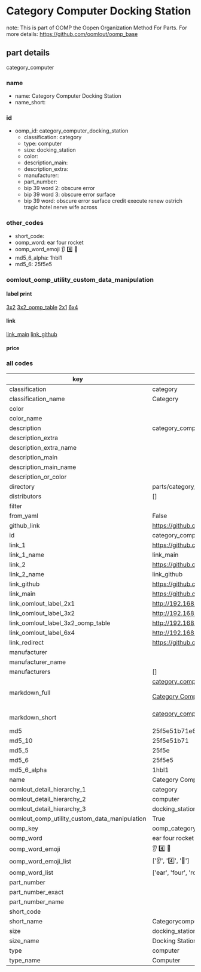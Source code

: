 # Category Computer Docking Station  

note: This is part of OOMP the Oopen Organization Method For Parts. For more details: https://github.com/oomlout/oomp_base

##  part details
  



category_computer



### name
* name: Category Computer Docking Station
* name_short: 
### id
* oomp_id: category_computer_docking_station
  * classification: category
  * type: computer
  * size: docking_station
  * color: 
  * description_main: 
  * description_extra: 
  * manufacturer: 
  * part_number: 
  * bip 39 word 2: obscure error
  * bip 39 word 3: obscure error surface
  * bip 39 word: obscure error surface credit execute renew ostrich tragic hotel nerve wife across

### other_codes
* short_code: 
* oomp_word: ear four rocket
* oomp_word_emoji :ear: :four: :rocket:
* md5_6_alpha: 1hbl1
* md5_6: 25f5e5






### oomlout_oomp_utility_custom_data_manipulation
#### label print
[3x2](http://192.168.1.245:1112/?label=oomp%201hbl1)
[3x2_oomp_table](http://192.168.1.108:1112/?label=oomp%201hbl1)
[2x1](http://192.168.1.242:1112/?label=oomp%201hbl1)
[6x4](http://192.168.1.55:1112/?label=oomp%201hbl1)    

#### link

[link_main](https://github.com/oomlout/oomlout_oomp_version_1_messy/tree/main/parts/category_computer_docking_station) [link_github](https://github.com/oomlout/oomlout_oomp_version_1_messy/tree/main/parts/category_computer_docking_station)                             

#### price







### all codes 
| key | value |  
| --- | --- |  
| classification | category |  
| classification_name | Category |  
| color |  |  
| color_name |  |  
| description | category_computer |  
| description_extra |  |  
| description_extra_name |  |  
| description_main |  |  
| description_main_name |  |  
| description_or_color |   |  
| directory | parts/category_computer_docking_station |  
| distributors | [] |  
| filter |  |  
| from_yaml | False |  
| github_link | https://github.com/oomlout/oomlout_oomp_part_src/tree/main/parts/category_computer_docking_station |  
| id | category_computer_docking_station |  
| link_1 | https://github.com/oomlout/oomlout_oomp_version_1_messy/tree/main/parts/category_computer_docking_station |  
| link_1_name | link_main |  
| link_2 | https://github.com/oomlout/oomlout_oomp_version_1_messy/tree/main/parts/category_computer_docking_station |  
| link_2_name | link_github |  
| link_github | https://github.com/oomlout/oomlout_oomp_version_1_messy/tree/main/parts/category_computer_docking_station |  
| link_main | https://github.com/oomlout/oomlout_oomp_version_1_messy/tree/main/parts/category_computer_docking_station |  
| link_oomlout_label_2x1 | http://192.168.1.242:1112/?label=oomp%201hbl1 |  
| link_oomlout_label_3x2 | http://192.168.1.245:1112/?label=oomp%201hbl1 |  
| link_oomlout_label_3x2_oomp_table | http://192.168.1.108:1112/?label=oomp%201hbl1 |  
| link_oomlout_label_6x4 | http://192.168.1.55:1112/?label=oomp%201hbl1 |  
| link_redirect | https://github.com/oomlout/oomlout_oomp_version_1_messy/tree/main/parts/category_computer_docking_station |  
| manufacturer |  |  
| manufacturer_name |  |  
| manufacturers | [] |  
| markdown_full | [category_computer_docking_station](none)<br>[](none)<br>[Category Computer Docking Station](none)<br><br> |  
| markdown_short | [category_computer_docking_station](none)<br><br> |  
| md5 | 25f5e51b71e6f39ed8a79331b45334c2 |  
| md5_10 | 25f5e51b71 |  
| md5_5 | 25f5e |  
| md5_6 | 25f5e5 |  
| md5_6_alpha | 1hbl1 |  
| name | Category Computer Docking Station |  
| oomlout_detail_hierarchy_1 | category |  
| oomlout_detail_hierarchy_2 | computer |  
| oomlout_detail_hierarchy_3 | docking_station |  
| oomlout_oomp_utility_custom_data_manipulation | True |  
| oomp_key | oomp_category_computer_docking_station |  
| oomp_word | ear four rocket |  
| oomp_word_emoji | :ear: :four: :rocket: |  
| oomp_word_emoji_list | [':ear:', ':four:', ':rocket:'] |  
| oomp_word_list | ['ear', 'four', 'rocket'] |  
| part_number |  |  
| part_number_exact |  |  
| part_number_name |  |  
| short_code |  |  
| short_name | Categorycomputer |  
| size | docking_station |  
| size_name | Docking Station |  
| type | computer |  
| type_name | Computer |  
